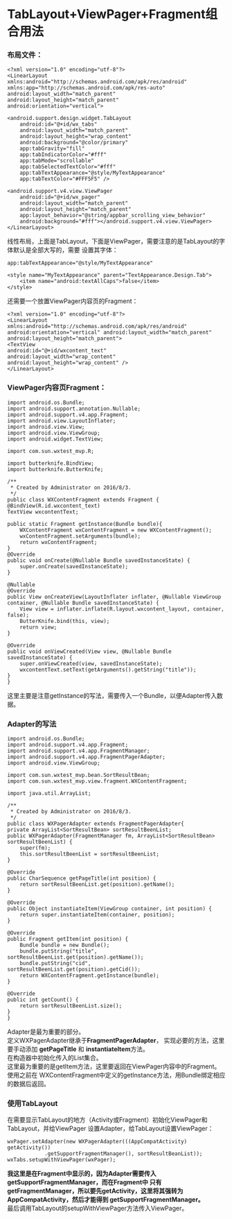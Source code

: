 # TabLayout+ViewPager+Fragment组合用法
### 布局文件：
	
	<?xml version="1.0" encoding="utf-8"?>
	<LinearLayout xmlns:android="http://schemas.android.com/apk/res/android"
    xmlns:app="http://schemas.android.com/apk/res-auto"
    android:layout_width="match_parent"
    android:layout_height="match_parent"
    android:orientation="vertical">

    <android.support.design.widget.TabLayout
        android:id="@+id/wx_tabs"
        android:layout_width="match_parent"
        android:layout_height="wrap_content"
        android:background="@color/primary"
        app:tabGravity="fill"
        app:tabIndicatorColor="#fff"
        app:tabMode="scrollable"
        app:tabSelectedTextColor="#fff"
        app:tabTextAppearance="@style/MyTextAppearance"
        app:tabTextColor="#FFF5F5" />

    <android.support.v4.view.ViewPager
        android:id="@+id/wx_pager"
        android:layout_width="match_parent"
        android:layout_height="match_parent"
        app:layout_behavior="@string/appbar_scrolling_view_behavior"
        android:background="#fff"></android.support.v4.view.ViewPager>
	</LinearLayout>

线性布局，上面是TabLayout，下面是ViewPager，需要注意的是TabLayout的字体默认是全部大写的，需要
设置其字体：

	app:tabTextAppearance="@style/MyTextAppearance"
	
	<style name="MyTextAppearance" parent="TextAppearance.Design.Tab">
        <item name="android:textAllCaps">false</item>
    </style>

还需要一个放置ViewPager内容页的Fragment：
	
	<?xml version="1.0" encoding="utf-8"?>
	<LinearLayout xmlns:android="http://schemas.android.com/apk/res/android"
    android:orientation="vertical" android:layout_width="match_parent"
    android:layout_height="match_parent">
	<TextView
    android:id="@+id/wxcontent_text"
    android:layout_width="wrap_content"
    android:layout_height="wrap_content" />
	</LinearLayout>

### ViewPager内容页Fragment：

	import android.os.Bundle;
	import android.support.annotation.Nullable;
	import android.support.v4.app.Fragment;
	import android.view.LayoutInflater;
	import android.view.View;
	import android.view.ViewGroup;
	import android.widget.TextView;
	
	import com.sun.wxtest_mvp.R;
	
	import butterknife.BindView;
	import butterknife.ButterKnife;
	
	/**
	 * Created by Administrator on 2016/8/3.
	 */
	public class WXContentFragment extends Fragment {
    @BindView(R.id.wxcontent_text)
    TextView wxcontentText;

    public static Fragment getInstance(Bundle bundle){
        WXContentFragment wxContentFragment = new WXContentFragment();
        wxContentFragment.setArguments(bundle);
        return wxContentFragment;
    }
    @Override
    public void onCreate(@Nullable Bundle savedInstanceState) {
        super.onCreate(savedInstanceState);
    }

    @Nullable
    @Override
    public View onCreateView(LayoutInflater inflater, @Nullable ViewGroup container, @Nullable Bundle savedInstanceState) {
        View view = inflater.inflate(R.layout.wxcontent_layout, container, false);
        ButterKnife.bind(this, view);
        return view;
    }

    @Override
    public void onViewCreated(View view, @Nullable Bundle savedInstanceState) {
        super.onViewCreated(view, savedInstanceState);
        wxcontentText.setText(getArguments().getString("title"));
    }
	}

这里主要是注意getInstance的写法，需要传入一个Bundle，以便Adapter传入数据。
### Adapter的写法

	import android.os.Bundle;
	import android.support.v4.app.Fragment;
	import android.support.v4.app.FragmentManager;
	import android.support.v4.app.FragmentPagerAdapter;
	import android.view.ViewGroup;
	
	import com.sun.wxtest_mvp.bean.SortResultBean;
	import com.sun.wxtest_mvp.view.fragment.WXContentFragment;
	
	import java.util.ArrayList;
	
	/**
	 * Created by Administrator on 2016/8/3.
	 */
	public class WXPagerAdapter extends FragmentPagerAdapter{
    private ArrayList<SortResultBean> sortResultBeenList;
    public WXPagerAdapter(FragmentManager fm, ArrayList<SortResultBean> sortResultBeenList) {
        super(fm);
        this.sortResultBeenList = sortResultBeenList;
    }

    @Override
    public CharSequence getPageTitle(int position) {
        return sortResultBeenList.get(position).getName();
    }

    @Override
    public Object instantiateItem(ViewGroup container, int position) {
        return super.instantiateItem(container, position);
    }

    @Override
    public Fragment getItem(int position) {
        Bundle bundle = new Bundle();
        bundle.putString("title", sortResultBeenList.get(position).getName());
        bundle.putString("cid", sortResultBeenList.get(position).getCid());
        return WXContentFragment.getInstance(bundle);
    }

    @Override
    public int getCount() {
        return sortResultBeenList.size();
    }
	}
Adapter是最为重要的部分。
<br>定义WXPagerAdapter继承于**FragmentPagerAdapter**， 实现必要的方法，这里要手动添加
**getPageTitle** 和 **instantiateItem**方法。
<br>在构造器中初始化传入的List集合。
<br>这里最为重要的是getItem方法，这里要返回在ViewPager内容中的Fragment。使用之前在
WXContentFragment中定义的getInstance方法，用Bundle绑定相应的数据后返回。
### 使用TabLayout
在需要显示TabLayout的地方（Activity或Fragment）初始化ViewPager和TabLayout，并给ViewPager
设置Adapter，给TabLayout设置ViewPager：

	wxPager.setAdapter(new WXPagerAdapter(((AppCompatActivity) getActivity())
                .getSupportFragmentManager(), sortResultBeanList));
    wxTabs.setupWithViewPager(wxPager);


**我这里是在Fragment中显示的，因为Adapter需要传入getSupportFragmentManager，而在Fragment中
只有getFragmentManager，所以要先getActivity，这里将其强转为AppCompatActivity，然后才能得到
getSupportFragmentManager。**
<br>最后调用TabLayout的setupWithViewPager方法传入ViewPager。

